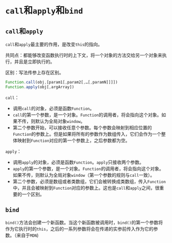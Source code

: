 # `call`和`apply`和`bind`

## `call`和`apply`

`call`和`apply`最主要的作用，是改变`this`的指向。

共同点：都能够改变函数执行时的上下文，将一个对象的方法交给另一个对象来执行，并且是立即执行的。

区别：写法传参上存在区别。

```js
Function.call(obj,[param1[,param2[,…[,paramN]]]])
Function.apply(obj[,argArray])
```

`call`：

- 调用`call`的对象，必须是函数`Function`。
- `call`的第一个参数，是一个对象。`Function`的调用者，将会指向这个对象。如果不传，则默认为全局对象`window`。
- 第二个参数开始，可以接收任意个参数。每个参数会映射到相应位置的`Function`的参数上。但是如果将所有的参数作为数组传入，它们会作为一个整体映射到`Function`对应的第一个参数上，之后参数都为空。

`apply`：

- 调用`apply`的对象，必须是函数`Function`。`apply`只接收两个参数。
- `apply`的第一个参数，是一个对象。`Function`的调用者，将会指向这个对象。如果不传，则默认为全局对象`window`（第一个参数的规则与`call`一致）。
- 第二个参数，必须是数组或者类数组，它们会被转换成类数组，传入`Function`中，并且会被映射到`Function`对应的参数上。这也是`call`和`apply`之间，很重要的一个区别。

## `bind`

`bind()`方法会创建一个新函数。当这个新函数被调用时，`bind()`的第一个参数将作为它执行时的`this`，之后的一系列参数将会在传递的实参前传入作为它的参数。（来自于`MDN`)
